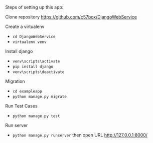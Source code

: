 Steps of setting up this app:

Clone repository https://github.com/c57box/DjangoWebService


Create a virtualenv

- `cd DjangoWebService`
- `virtualenv venv`


Install django

- `venv\scripts\activate`
- `pip install django`
- `venv\scripts\deactivate`


Migration

- `cd exampleapp`
- `python manage.py migrate`


Run Test Cases

- `python manage.py test`


Run server

- `python manage.py runserver` then open URL http://127.0.0.1:8000/

